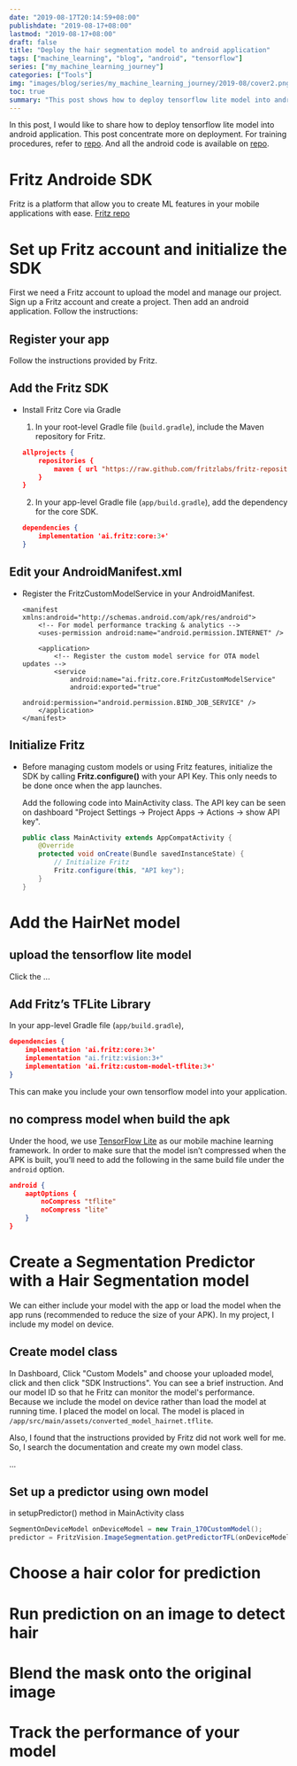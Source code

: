 ```yaml
---
date: "2019-08-17T20:14:59+08:00"
publishdate: "2019-08-17+08:00"
lastmod: "2019-08-17+08:00"
draft: false
title: "Deploy the hair segmentation model to android application"
tags: ["machine_learning", "blog", "android", "tensorflow"]
series: ["my_machine_learning_journey"]
categories: ["Tools"]
img: "images/blog/series/my_machine_learning_journey/2019-08/cover2.png"
toc: true
summary: "This post shows how to deploy tensorflow lite model into android application"
---
```




In this post, I would like to share how to deploy tensorflow lite model into android application. This post concentrate more on deployment. For training procedures, refer to [repo](<https://github.com/aobo-y/hair-dye>). And all the android code is available on [repo](<https://github.com/quq99/hair-dye-android>).



# Fritz Androide SDK

Fritz is a platform that allow you to create ML features in your mobile applications with ease. [Fritz repo](<https://github.com/fritzlabs/fritz-repository>)



# Set up Fritz account and initialize the SDK

First we need a Fritz account to upload the model and manage our project. Sign up a Fritz account and create a project. Then add an android application. Follow the instructions:

## Register your app

Follow the instructions provided by Fritz.

## Add the Fritz SDK

* Install Fritz Core via Gradle

  1. In your root-level Gradle file (`build.gradle`), include the Maven repository for Fritz.

  

  ```json
  allprojects {
      repositories {
          maven { url "https://raw.github.com/fritzlabs/fritz-repository/master" }
      }
  }
  ```

  2. In your app-level Gradle file (`app/build.gradle`), add the dependency for the core SDK.

  

  ```json
  dependencies {
      implementation 'ai.fritz:core:3+'
  }
  ```

## Edit your AndroidManifest.xml

* Register the FritzCustomModelService in your AndroidManifest.

  

  ```php+HTML
  <manifest xmlns:android="http://schemas.android.com/apk/res/android">
      <!-- For model performance tracking & analytics -->
      <uses-permission android:name="android.permission.INTERNET" />
  
      <application>
          <!-- Register the custom model service for OTA model updates -->
          <service
              android:name="ai.fritz.core.FritzCustomModelService"
              android:exported="true"
              android:permission="android.permission.BIND_JOB_SERVICE" />
      </application>
  </manifest>
  ```

## Initialize Fritz

* Before managing custom models or using Fritz features, initialize the SDK by calling **Fritz.configure()** with your API Key. This only needs to be done once when the app launches.

  Add the following code into MainActivity class. The API key can be seen on dashboard "Project Settings -> Project Apps -> Actions -> show API key".

  ```java
  public class MainActivity extends AppCompatActivity {
      @Override
      protected void onCreate(Bundle savedInstanceState) {
          // Initialize Fritz
          Fritz.configure(this, "API key");
      }
  }
  ```



# Add the HairNet model

## upload the tensorflow lite model

Click the ...



## Add Fritz’s TFLite Library

In your app-level Gradle file (`app/build.gradle`),

```json
dependencies {
    implementation 'ai.fritz:core:3+'
    implementation "ai.fritz:vision:3+"
    implementation 'ai.fritz:custom-model-tflite:3+'
}
```

This can make you include your own tensorflow model into your application.



## no compress model when build the apk

Under the hood, we use [TensorFlow Lite](https://heartbeat.fritz.ai/how-tensorflow-lite-optimizes-neural-networks-for-mobile-machine-learning-e6ffa7f8ee12) as our mobile machine learning framework. In order to make sure that the model isn’t compressed when the APK is built, you’ll need to add the following in the same build file under the `android` option.

```json
android {
	aaptOptions {
        noCompress "tflite"
        noCompress "lite"
    }
}
```





# Create a Segmentation Predictor with a Hair Segmentation model

We can either include your model with the app or load the model when the app runs (recommended to reduce the size of your APK). In my project, I include my model on device.

## Create model class

In Dashboard, Click "Custom Models" and choose your uploaded model, click and then click "SDK Instructions". You can see a brief instruction. And our model ID so that he Fritz can monitor the model's performance. Because we include the model on device rather than load the model at running time. I placed the model on local. The model is placed in `/app/src/main/assets/converted_model_hairnet.tflite`.

Also, I found that the instructions provided by Fritz did not work well for me. So, I search the documentation and create my own model class.

...



##  Set up a predictor using own model

in setupPredictor() method in MainActivity class

```java
SegmentOnDeviceModel onDeviceModel = new Train_170CustomModel();
predictor = FritzVision.ImageSegmentation.getPredictorTFL(onDeviceModel);

```



# Choose a hair color for prediction



# Run prediction on an image to detect hair



# Blend the mask onto the original image





# Track the performance of your model

